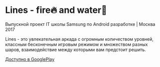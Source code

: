 # Lines - fire🔥 and water🌊
Выпускной проект IT школы Samsung по Android разработке | Москва 2017

Lines - это увлекательная аркада с огромным количеством уровней, классным бесконечным игровым режимом и множеством разных шаров, взаимодействие между которыми вам предстоит решить.

[Доступно в GooglePlay](https://play.google.com/store/apps/details?id=com.geometrika.game&hl=ru&gl=US)

